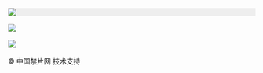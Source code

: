 <div style="width:100%;background-color:#eee;"><a href="https://aa513.tk/"><img src="https://github.com/JohnChen201502/jinpian/blob/master/nav-zgjp.png?raw=true"/></a></div>

</br>
<div style="width:100%;"><a href="https://aa513.ga/"><img src="https://github.com/JohnChen201502/jinpian/blob/master/nav-xtr.png?raw=true"/></a></div>
</br>

<div style="width:100%;"><a href="https://aa513.gq/"><img src="https://github.com/JohnChen201502/jinpian/blob/master/nav-djy.png?raw=true"/></a></div>

</br>
© 中国禁片网 技术支持
